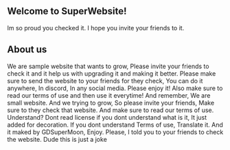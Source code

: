## Welcome to SuperWebsite!
Im so proud you checked it.
I hope you invite your friends to it.
## About us
We are sample website that wants to grow, Please invite your friends to check it and it help us with upgrading it and making it better. Please make sure to send the website to your friends for they check, You can do it anywhere, In discord, In any social media. Please enjoy it! Also make sure to read our terms of use and then use it everytime! And remember, We are small website. And we trying to grow, So please invite your friends, Make sure to they check that website. And make sure to read our terms of use. Understand? Dont read license if you dont understand what is it, It just added for decoration. If you dont understand Terms of use, Translate it. And it maked by GDSuperMoon, Enjoy. Please, I told you to your friends to check the website. Dude this is just a joke